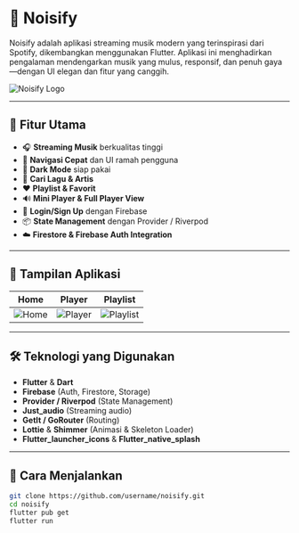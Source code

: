 # 🎵 Noisify

Noisify adalah aplikasi streaming musik modern yang terinspirasi dari Spotify, dikembangkan menggunakan Flutter. Aplikasi ini menghadirkan pengalaman mendengarkan musik yang mulus, responsif, dan penuh gaya—dengan UI elegan dan fitur yang canggih.

![Noisify Logo](assets/logo/noisify_banner.png) <!-- Ganti dengan path atau link logo kamu -->

---

## 🚀 Fitur Utama

- 🎧 **Streaming Musik** berkualitas tinggi
- 🧭 **Navigasi Cepat** dan UI ramah pengguna
- 🌙 **Dark Mode** siap pakai
- 🔎 **Cari Lagu & Artis**
- ❤️ **Playlist & Favorit**
- 🔊 **Mini Player & Full Player View**
- 🔐 **Login/Sign Up** dengan Firebase
- 📦 **State Management** dengan Provider / Riverpod
- ☁️ **Firestore & Firebase Auth Integration**

---

## 📱 Tampilan Aplikasi

| Home | Player | Playlist |
|------|--------|----------|
| ![Home](screenshots/home.png) | ![Player](screenshots/player.png) | ![Playlist](screenshots/playlist.png) |

---

## 🛠️ Teknologi yang Digunakan

- **Flutter** & **Dart**
- **Firebase** (Auth, Firestore, Storage)
- **Provider / Riverpod** (State Management)
- **Just_audio** (Streaming audio)
- **GetIt / GoRouter** (Routing)
- **Lottie** & **Shimmer** (Animasi & Skeleton Loader)
- **Flutter_launcher_icons** & **Flutter_native_splash**

---

## 🔧 Cara Menjalankan

```bash
git clone https://github.com/username/noisify.git
cd noisify
flutter pub get
flutter run
